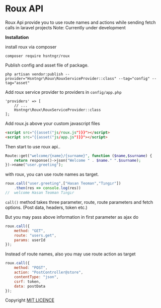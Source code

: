 # Roux API

Roux Api provide you to use route names and actions while sending fetch calls in laravel projects
Note: Currently under development

**Installation**

install roux via composer

`composer require hsntngr/roux`

Publish config and asset file of package. 

`php artisan vendor:publish --provider="Hsntngr\Roux\RouxServiceProvider::class" --tag="config" --tag="asset"`

Add roux service provider to providers in `config/app.php`

```
'providers' => [
    // ...
    Hsntngr\Roux\RouxServiceProvider::class
];
```

Add roux.js above your custom javascript files

```html
<script src="{{asset("js/roux.js")}}"></script>
<script src="{{asset("js/app.js")}}"></script>
```
Then start to use roux api..
```php
Route::get("welcome/{name}/{surname}", function ($name,$surname) {
    return response()->json("Welcome " . $name." ".$surname);
})->name("user.greeting");
```
with roux, you can use route names as target. 
```js
roux.call("user.greeting",["Hasan Teoman","Tıngır"])
    .then(res => console.log(res))
//  welcome Hasan Teoman Tıngır
```
`call()` method takes three parameter, route, route parameters and fetch options. (Post data, headers, token etc.)

But you may pass above information in first parameter as ajax do

```js
roux.call({
    method: "GET",
    route: "users.get",
    params: userId
});
```

Instead of route names, also you may use route action as target

```js
roux.call({
    method: "POST",
    action: "PostController@store",
    contentType: "json",
    csrf: token,
    data: postData
});
```


Copyright [MIT LICENCE](./LICENSE.MD)